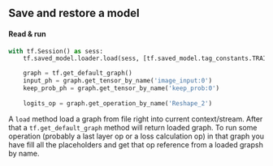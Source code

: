 ## Save and restore a model

####  Read & run 

```python
with tf.Session() as sess:
	tf.saved_model.loader.load(sess, [tf.saved_model.tag_constants.TRAINING], './model/')

	graph = tf.get_default_graph()
	input_ph = graph.get_tensor_by_name('image_input:0')
	keep_prob_ph = graph.get_tensor_by_name('keep_prob:0')
	
	logits_op = graph.get_operation_by_name('Reshape_2')
```

A `load` method load a graph from file right into current context/stream. After that a `tf.get_default_graph` method will return loaded graph.
To run some operation (probably a last layer op or a loss calculation op) in that graph you have fill all the placeholders and get that 
op reference from a loaded grapsh by name.

```python

```